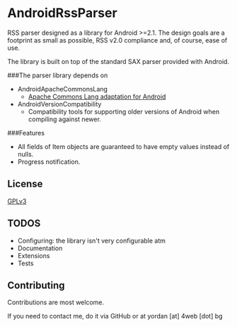 AndroidRssParser
================

RSS parser designed as a library for Android >=2.1. The design goals
are a footprint as small as possible, RSS v2.0 compliance and, of
course, ease of use.

The library is built on top of the standard SAX parser provided with
Android.

###The parser library depends on
* AndroidApacheCommonsLang
    * [Apache Commons Lang adaptation for
      Android](http://commons.apache.org/proper/commons-lang/)
* AndroidVersionCompatibility
    * Compatibility tools for supporting older versions of Android
      when compiling against newer.

###Features
* All fields of Item objects are guaranteed to have empty values
  instead of nulls.
* Progress notification.

License
-------
[GPLv3](http://www.gnu.org/licenses/gpl.txt)

TODOS
-----
* Configuring: the library isn't very configurable atm
* Documentation
* Extensions
* Tests

Contributing
------------
Contributions are most welcome.

If you need to contact me, do it via GitHub or at yordan [at] 4web
[dot] bg
